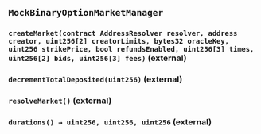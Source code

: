 ## `MockBinaryOptionMarketManager`

### `createMarket(contract AddressResolver resolver, address creator, uint256[2] creatorLimits, bytes32 oracleKey, uint256 strikePrice, bool refundsEnabled, uint256[3] times, uint256[2] bids, uint256[3] fees)` (external)

### `decrementTotalDeposited(uint256)` (external)

### `resolveMarket()` (external)

### `durations() → uint256, uint256, uint256` (external)
